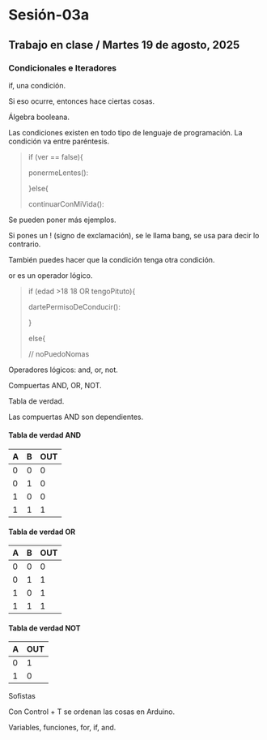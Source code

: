 # Sesión-03a

## Trabajo en clase / Martes 19 de agosto, 2025

### Condicionales e Iteradores

if, una condición.

Si eso ocurre, entonces hace ciertas cosas.

Álgebra booleana.

Las condiciones existen en todo tipo de lenguaje de programación. La condición va entre paréntesis.

> if (ver == false){
> 
> ponermeLentes():
> 
> }else{
> 
> continuarConMiVida():

Se pueden poner más ejemplos.

Si pones un ! (signo de exclamación), se le llama bang, se usa para decir lo contrario.

También puedes hacer que la condición tenga otra condición.

or es un operador lógico.

> if (edad >18 18 OR tengoPituto){
> 
> dartePermisoDeConducir():
> 
> }
> 
> else{
> 
> // noPuedoNomas

Operadores lógicos: and, or, not.

Compuertas AND, OR, NOT.

Tabla de verdad.

Las compuertas AND son dependientes.

#### Tabla de verdad AND

| A 	| B 	| OUT 	|
|---	|---	|-----	|
| 0 	| 0 	| 0   	|
| 0 	| 1 	| 0   	|
| 1 	| 0 	| 0   	|
| 1 	| 1 	| 1   	|

#### Tabla de verdad OR

| A 	| B 	| OUT 	|
|---	|---	|-----	|
| 0 	| 0 	| 0   	|
| 0 	| 1 	| 1   	|
| 1 	| 0 	| 1   	|
| 1 	| 1 	| 1   	|

#### Tabla de verdad NOT

| A 	| OUT 	|
|---	|-----	|
| 0 	| 1   	|
| 1 	| 0   	|


Sofistas

Con Control + T se ordenan las cosas en Arduino.

Variables, funciones, for, if, and.
